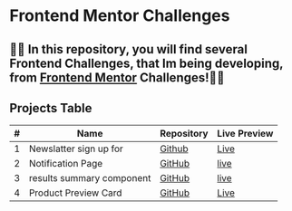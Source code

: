 # Frontend Mentor Challenges

## 🤸‍♂️ In this repository, you will find several Frontend Challenges, that Im being developing, from <a href="www.frontendmentor.io/challenges" target="_blanc">Frontend Mentor</a> Challenges!🤸‍♂️


## Projects Table

| # | Name | Repository | Live Preview |
| --|----- | ----------- | ----------- | 
| 1 | Newslatter sign up for | [Github](https://github.com/SheltonFr/frontend-mentor-challenges/tree/main/newsletter-sign-up-with-success-message) | [Live](https://sheltonfr.github.io/frontend-mentor-challenges/newsletter-sign-up-with-success-message/) |
| 2 | Notification Page | [GitHub](https://github.com/SheltonFr/frontend-mentor-challenges/tree/main/notifications-page) | [live](https://sheltonfr.github.io/frontend-mentor-challenges/notifications-page/)
| 3 | results summary component | [GitHub](https://github.com/SheltonFr/frontend-mentor-challenges/tree/main/results-summary-component) | [live](https://sheltonfr.github.io/frontend-mentor-challenges/results-summary-component/)
| 4 | Product Preview Card | [GitHub](https://github.com/SheltonFr/frontend-mentor-challenges/tree/main/product-preview-card-component) | [Live](https://sheltonFr.github.io/frontend-mentor-challenges/product-preview-card-component)





